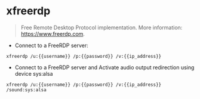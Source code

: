 # xfreerdp

> Free Remote Desktop Protocol implementation.
> More information: <https://www.freerdp.com>.

- Connect to a FreeRDP server:

`xfreerdp /u:{{username}} /p:{{password}} /v:{{ip_address}}`

- Connect to a FreeRDP server and Activate audio output redirection using device sys:alsa

`xfreerdp /u:{{username}} /p:{{password}} /v:{{ip_address}} /sound:sys:alsa`
